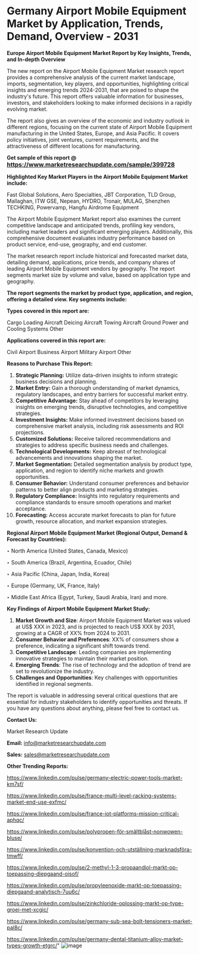 # Germany Airport Mobile Equipment Market by Application, Trends, Demand, Overview - 2031

<strong>Europe Airport Mobile Equipment Market Report by Key Insights, Trends, and In-depth Overview</strong>

The new report on the Airport Mobile Equipment Market research report provides a comprehensive analysis of the current market landscape, imports, segmentation, key players, and opportunities, highlighting critical insights and emerging trends 2024-2031,</strong> that are poised to shape the industry's future. This report offers valuable information for businesses, investors, and stakeholders looking to make informed decisions in a rapidly evolving market.

The report also gives an overview of the economic and industry outlook in different regions, focusing on the current state of Airport Mobile Equipment manufacturing in the United States, Europe, and Asia Pacific. It covers policy initiatives, joint ventures, current requirements, and the attractiveness of different locations for manufacturing.

<strong>Get sample of this report @ <a href=https://www.marketresearchupdate.com/sample/399728><font size=3 color=#0000ff>https://www.marketresearchupdate.com/sample/399728</font></a></strong>

<strong>Highlighted Key Market Players in the Airport Mobile Equipment Market include:</strong>

Fast Global Solutions, Aero Specialties, JBT Corporation, TLD Group, Mallaghan, ITW GSE, Nepean, HYDRO, Tronair, MULAG, Shenzhen TECHKING, Powervamp, Hangfu Airdrome Equipment

The Airport Mobile Equipment Market report also examines the current competitive landscape and anticipated trends, profiling key vendors, including market leaders and significant emerging players. Additionally, this comprehensive document evaluates industry performance based on product service, end-use, geography, and end customer.

The market research report include historical and forecasted market data, detailing demand, applications, price trends, and company shares of leading Airport Mobile Equipment vendors by geography. The report segments market size by volume and value, based on application type and geography.

<strong>The report segments the market by product type, application, and region, offering a detailed view. Key segments include:</strong>

<strong>Types covered in this report are:</strong>

Cargo Loading
Aircraft Deicing
Aircraft Towing
Aircraft Ground Power and Cooling Systems
Other

<strong>Applications covered in this report are:</strong>

Civil Airport
Business Airport
Military Airport
Other

<strong>Reasons to Purchase This Report:</strong>
<ol>
  <li><strong>Strategic Planning:</strong> Utilize data-driven insights to inform strategic business decisions and planning.</li>
  <li><strong>Market Entry:</strong> Gain a thorough understanding of market dynamics, regulatory landscapes, and entry barriers for successful market entry.</li>
  <li><strong>Competitive Advantage:</strong> Stay ahead of competitors by leveraging insights on emerging trends, disruptive technologies, and competitive strategies.</li>
  <li><strong>Investment Insights:</strong> Make informed investment decisions based on comprehensive market analysis, including risk assessments and ROI projections.</li>
  <li><strong>Customized Solutions:</strong> Receive tailored recommendations and strategies to address specific business needs and challenges.</li>
  <li><strong>Technological Developments:</strong> Keep abreast of technological advancements and innovations shaping the market.</li>
  <li><strong>Market Segmentation:</strong> Detailed segmentation analysis by product type, application, and region to identify niche markets and growth opportunities.</li>
  <li><strong>Consumer Behavior:</strong> Understand consumer preferences and behavior patterns to better align products and marketing strategies.</li>
  <li><strong>Regulatory Compliance:</strong> Insights into regulatory requirements and compliance standards to ensure smooth operations and market acceptance.</li>
  <li><strong>Forecasting:</strong> Access accurate market forecasts to plan for future growth, resource allocation, and market expansion strategies.</li>
</ol>

<strong>Regional Airport Mobile Equipment Market (Regional Output, Demand &amp; Forecast by Countries):</strong>

‣ North America (United States, Canada, Mexico)

‣ South America (Brazil, Argentina, Ecuador, Chile)

‣ Asia Pacific (China, Japan, India, Korea)

‣ Europe (Germany, UK, France, Italy)

‣ Middle East Africa (Egypt, Turkey, Saudi Arabia, Iran) and more.

<strong>Key Findings of Airport Mobile Equipment Market Study:</strong>
<ol>
  <li><strong>Market Growth and Size</strong>: Airport Mobile Equipment Market was valued at US$ XXX in 2023, and is projected to reach US$ XXX by 2031, growing at a CAGR of XX% from 2024 to 2031.</li>
  <li><strong>Consumer Behavior and Preferences</strong>: XX% of consumers show a preference, indicating a significant shift towards trend.</li>
  <li><strong>Competitive Landscape</strong>: Leading companies are implementing innovative strategies to maintain their market position.</li>
  <li><strong>Emerging Trends</strong>: The rise of technology and the adoption of trend are set to revolutionize the industry.</li>
  <li><strong>Challenges and Opportunities</strong>: Key challenges with opportunities identified in regional segments.</li>
</ol>

The report is valuable in addressing several critical questions that are essential for industry stakeholders to identify opportunities and threats. If you have any questions about anything, please feel free to contact us.

<strong>Contact Us:</strong>

Market Research Update

<strong>Email:</strong> info@marketresearchupdate.com

<strong>Sales:</strong> sales@marketresearchupdate.com

<strong>Other Trending Reports:</strong>

<a href=https://www.linkedin.com/pulse/germany-electric-power-tools-market-km7sf/>https://www.linkedin.com/pulse/germany-electric-power-tools-market-km7sf/</a>

<a href=https://www.linkedin.com/pulse/france-multi-level-racking-systems-market-end-use-exfmc/>https://www.linkedin.com/pulse/france-multi-level-racking-systems-market-end-use-exfmc/</a>

<a href=https://www.linkedin.com/pulse/france-iot-platforms-mission-critical-aphqc/>https://www.linkedin.com/pulse/france-iot-platforms-mission-critical-aphqc/</a>

<a href=https://www.linkedin.com/pulse/polypropen-för-smältblåst-nonwowen-bluse/>https://www.linkedin.com/pulse/polypropen-för-smältblåst-nonwowen-bluse/</a>

<a href=https://www.linkedin.com/pulse/konvention-och-utställning-marknadsföra-tmwff/>https://www.linkedin.com/pulse/konvention-och-utställning-marknadsföra-tmwff/</a>

<a href=https://www.linkedin.com/pulse/2-methyl-1-3-propaandiol-markt-op-toepassing-diepgaand-oisof/>https://www.linkedin.com/pulse/2-methyl-1-3-propaandiol-markt-op-toepassing-diepgaand-oisof/</a>

<a href=https://www.linkedin.com/pulse/propyleenoxide-markt-op-toepassing-diepgaand-analytisch-7uu6c/>https://www.linkedin.com/pulse/propyleenoxide-markt-op-toepassing-diepgaand-analytisch-7uu6c/</a>

<a href=https://www.linkedin.com/pulse/zinkchloride-oplossing-markt-op-type-groei-met-xcgic/>https://www.linkedin.com/pulse/zinkchloride-oplossing-markt-op-type-groei-met-xcgic/</a>

<a href=https://www.linkedin.com/pulse/germany-sub-sea-bolt-tensioners-market-pal8c/>https://www.linkedin.com/pulse/germany-sub-sea-bolt-tensioners-market-pal8c/</a>

<a href=https://www.linkedin.com/pulse/germany-dental-titanium-alloy-market-types-growth-etgrc/>https://www.linkedin.com/pulse/germany-dental-titanium-alloy-market-types-growth-etgrc/</a>"
![image](https://github.com/user-attachments/assets/7dabfb15-8626-42e0-98ce-2220e7ff8534)
